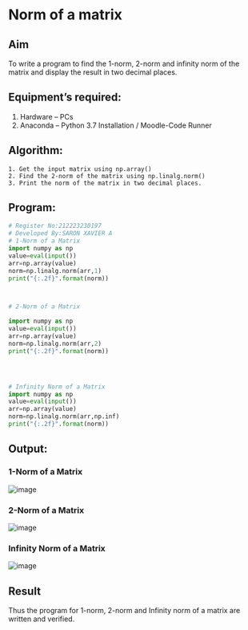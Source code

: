# Norm of a matrix
## Aim
To write a program to find the 1-norm, 2-norm and infinity norm of the matrix and display the result in two decimal places.
## Equipment’s required:
1.	Hardware – PCs
2.	Anaconda – Python 3.7 Installation / Moodle-Code Runner
## Algorithm:
	1. Get the input matrix using np.array()   
    2. Find the 2-norm of the matrix using np.linalg.norm()
	3. Print the norm of the matrix in two decimal places.
## Program:
```Python
# Register No:212223230197
# Developed By:SARON XAVIER A
# 1-Norm of a Matrix
import numpy as np
value=eval(input())
arr=np.array(value)
norm=np.linalg.norm(arr,1)
print("{:.2f}".format(norm))



# 2-Norm of a Matrix

import numpy as np
value=eval(input())
arr=np.array(value)
norm=np.linalg.norm(arr,2)
print("{:.2f}".format(norm))




# Infinity Norm of a Matrix
import numpy as np
value=eval(input())
arr=np.array(value)
norm=np.linalg.norm(arr,np.inf)
print("{:.2f}".format(norm))

```
## Output:
### 1-Norm of a Matrix
![image](https://github.com/saron2006/Norm-of-a-matrix/assets/138849343/fb7d2b34-59ad-4695-a638-6f00ff336022)


### 2-Norm of a Matrix

![image](https://github.com/saron2006/Norm-of-a-matrix/assets/138849343/a7ca3cb0-8c0f-47e5-8d28-673d213243f5)

### Infinity Norm of a Matrix
![image](https://github.com/saron2006/Norm-of-a-matrix/assets/138849343/0a18f4e3-6f91-4f62-a1ef-af9897b5a1d8)


## Result
Thus the program for 1-norm, 2-norm and Infinity norm of a matrix are written and verified.
